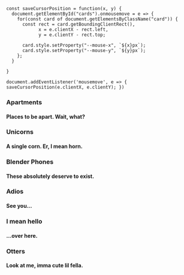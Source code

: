 
<div id='stars'></div>
<div id='stars2'></div>
<div id='stars3'></div>
<div id='stars4'></div>


```dataviewjs
const saveCursorPosition = function(x, y) {
  document.getElementById("cards").onmousemove = e => {
    for(const card of document.getElementsByClassName("card")) {
      const rect = card.getBoundingClientRect(),
            x = e.clientX - rect.left,
            y = e.clientY - rect.top;

      card.style.setProperty("--mouse-x", `${x}px`);
      card.style.setProperty("--mouse-y", `${y}px`);
    };
  }
  
}

document.addEventListener('mousemove', e => { saveCursorPosition(e.clientX, e.clientY); })
```

<div id="cards">
  <div class="card">
    <div class="card-content">
      <div class="card-image">
        <i class="fa-duotone fa-apartment"></i>
      </div>
      <div class="card-info-wrapper">
        <div class="card-info">
          <i class="fa-duotone fa-apartment"></i>
          <div class="card-info-title">
            <h3>Apartments</h3>  
            <h4>Places to be apart. Wait, what?</h4>
          </div>    
        </div>
      </div>
    </div>
  </div>
  <div class="card">
    <div class="card-content">
      <div class="card-image">
        <i class="fa-duotone fa-unicorn"></i>
      </div>
      <div class="card-info-wrapper">
        <div class="card-info">
          <i class="fa-duotone fa-unicorn"></i>
          <div class="card-info-title">
            <h3>Unicorns</h3>  
            <h4>A single corn. Er, I mean horn.</h4>
          </div>    
        </div>  
      </div>
    </div>
  </div>
  <div class="card">
    <div class="card-content">
      <div class="card-image">
        <i class="fa-duotone fa-blender-phone"></i>
      </div>
      <div class="card-info-wrapper">
        <div class="card-info">
          <i class="fa-duotone fa-blender-phone"></i>
          <div class="card-info-title">
            <h3>Blender Phones</h3>  
            <h4>These absolutely deserve to exist.</h4>
          </div>    
        </div>
      </div>
    </div>
  </div>
  <div class="card">
    <div class="card-content">
      <div class="card-image">
        <i class="fa-duotone fa-person-to-portal"></i>
      </div>
      <div class="card-info-wrapper">
        <div class="card-info">
          <i class="fa-duotone fa-person-to-portal"></i>
          <div class="card-info-title">
            <h3>Adios</h3>  
            <h4>See you...</h4>
          </div>    
        </div>
      </div>
    </div>
  </div>
  <div class="card">
    <div class="card-content">
      <div class="card-image">
        <i class="fa-duotone fa-person-from-portal"></i>
      </div>
      <div class="card-info-wrapper">
        <div class="card-info">
          <i class="fa-duotone fa-person-from-portal"></i>
          <div class="card-info-title">
            <h3>I mean hello</h3>  
            <h4>...over here.</h4>
          </div>    
        </div>
      </div>
    </div>
  </div>
  <div class="card">
    <div class="card-content">
      <div class="card-image">
        <i class="fa-duotone fa-otter"></i>
      </div>
      <div class="card-info-wrapper">
        <div class="card-info">
          <i class="fa-duotone fa-otter"></i>
          <div class="card-info-title">
            <h3>Otters</h3>  
            <h4>Look at me, imma cute lil fella.</h4>
          </div>    
        </div>
      </div>
    </div>
  </div>
</div>

\
\
\
\
\
\
\
\
\
\
\
\
\
\
\
\
\
\
\
\
\
\
\
\
\
\
\
\
\
\
\
\
\
\
\
\
\
\
\
\
\
\
\
\
\
\
\
\
\
\
\
\
\
\
\
\
\
\
\
\
\
\
\
\
\
\
\
\
\
<tab>

